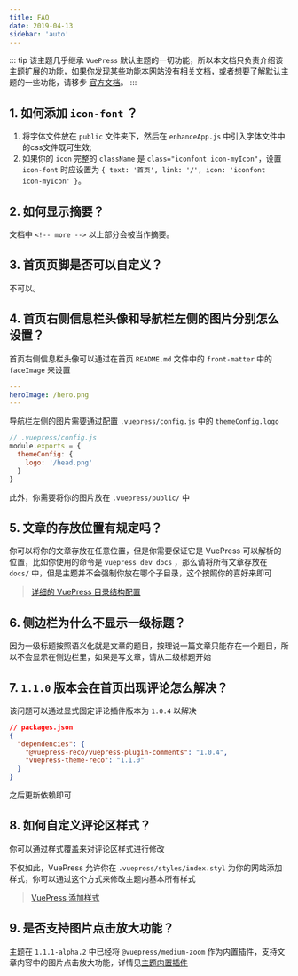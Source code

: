 ```yaml
---
title: FAQ
date: 2019-04-13
sidebar: 'auto'
---
```


::: tip
该主题几乎继承 `VuePress` 默认主题的一切功能，所以本文档只负责介绍该主题扩展的功能，如果你发现某些功能本网站没有相关文档，或者想要了解默认主题的一些功能，请移步 [官方文档](https://v1.vuepress.vuejs.org/zh/theme/default-theme-config.html)。
:::

## 1. 如何添加 `icon-font` ？

1. 将字体文件放在 `public` 文件夹下，然后在 `enhanceApp.js` 中引入字体文件中的css文件既可生效;
2. 如果你的 `icon` 完整的 `className` 是 `class="iconfont icon-myIcon"`，设置 `icon-font` 时应设置为 `{ text: '首页', link: '/', icon: 'iconfont icon-myIcon' }`。

## 2. 如何显示摘要？

文档中 `<!-- more -->` 以上部分会被当作摘要。

<RecoDemo :collapse="true">
<template slot="code-markdown">
  <<< @/docs/.vuepress/demo/abstract.md
</template>
</RecoDemo>

## 3. 首页页脚是否可以自定义？

不可以。

## 4. 首页右侧信息栏头像和导航栏左侧的图片分别怎么设置？

首页右侧信息栏头像可以通过在首页 `README.md` 文件中的 `front-matter` 中的 `faceImage` 来设置

``` yaml
---
heroImage: /hero.png
---
```

导航栏左侧的图片需要通过配置 `.vuepress/config.js` 中的 `themeConfig.logo`

``` javascript
// .vuepress/config.js
module.exports = {
  themeConfig: {
    logo: '/head.png'
  }
}
```

此外，你需要将你的图片放在 `.vuepress/public/` 中

## 5. 文章的存放位置有规定吗？

你可以将你的文章存放在任意位置，但是你需要保证它是 VuePress 可以解析的位置，比如你使用的命令是 `vuepress dev docs` ，那么请将所有文章存放在 `docs/` 中，但是主题并不会强制你放在哪个子目录，这个按照你的喜好来即可

> [详细的 VuePress 目录结构配置](https://vuepress.vuejs.org/zh/guide/directory-structure.html)

## 6. 侧边栏为什么不显示一级标题？

因为一级标题按照语义化就是文章的题目，按理说一篇文章只能存在一个题目，所以不会显示在侧边栏里，如果是写文章，请从二级标题开始

## 7. `1.1.0` 版本会在首页出现评论怎么解决？

该问题可以通过显式固定评论插件版本为 `1.0.4` 以解决

``` json
// packages.json
{
  "dependencies": {
    "@vuepress-reco/vuepress-plugin-comments": "1.0.4",
    "vuepress-theme-reco": "1.1.0"
  }
}

```

之后更新依赖即可

## 8. 如何自定义评论区样式？

你可以通过样式覆盖来对评论区样式进行修改

不仅如此，VuePress 允许你在 `.vuepress/styles/index.styl` 为你的网站添加样式，你可以通过这个方式来修改主题内基本所有样式

> [VuePress 添加样式](https://vuepress.vuejs.org/zh/config/#index-styl)

## 9. 是否支持图片点击放大功能？

主题在 `1.1.1-alpha.2` 中已经将 `@vuepress/medium-zoom` 作为内置插件，支持文章内容中的图片点击放大功能，详情见[主题内置插件](../plugins/README.md#主题内置插件)
